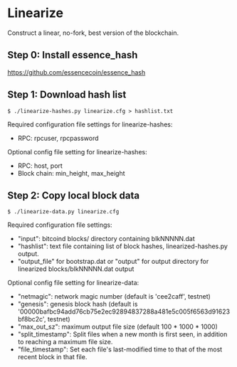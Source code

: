 # Linearize
Construct a linear, no-fork, best version of the blockchain.

## Step 0: Install essence_hash

https://github.com/essencecoin/essence_hash

## Step 1: Download hash list

    $ ./linearize-hashes.py linearize.cfg > hashlist.txt

Required configuration file settings for linearize-hashes:
* RPC: rpcuser, rpcpassword

Optional config file setting for linearize-hashes:
* RPC: host, port
* Block chain: min_height, max_height

## Step 2: Copy local block data

    $ ./linearize-data.py linearize.cfg

Required configuration file settings:
* "input": bitcoind blocks/ directory containing blkNNNNN.dat
* "hashlist": text file containing list of block hashes, linearized-hashes.py
output.
* "output_file" for bootstrap.dat or "output" for output directory for linearized blocks/blkNNNNN.dat output

Optional config file setting for linearize-data:
* "netmagic": network magic number (default is 'cee2caff', testnet)
* "genesis": genesis block hash (default is '00000bafbc94add76cb75e2ec92894837288a481e5c005f6563d91623bf8bc2c', testnet)
* "max_out_sz": maximum output file size (default 100 \* 1000 \* 1000)
* "split_timestamp": Split files when a new month is first seen, in addition to
reaching a maximum file size.
* "file_timestamp": Set each file's last-modified time to that of the
most recent block in that file.
